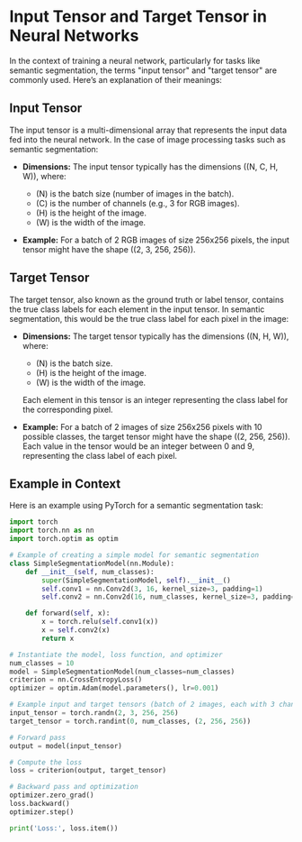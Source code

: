 # Input Tensor and Target Tensor in Neural Networks

In the context of training a neural network, particularly for tasks like semantic segmentation, the terms "input tensor" and "target tensor" are commonly used. Here’s an explanation of their meanings:

## Input Tensor

The input tensor is a multi-dimensional array that represents the input data fed into the neural network. In the case of image processing tasks such as semantic segmentation:

- **Dimensions:** The input tensor typically has the dimensions \((N, C, H, W)\), where:
  - \(N\) is the batch size (number of images in the batch).
  - \(C\) is the number of channels (e.g., 3 for RGB images).
  - \(H\) is the height of the image.
  - \(W\) is the width of the image.

- **Example:** For a batch of 2 RGB images of size 256x256 pixels, the input tensor might have the shape \((2, 3, 256, 256)\).

## Target Tensor

The target tensor, also known as the ground truth or label tensor, contains the true class labels for each element in the input tensor. In semantic segmentation, this would be the true class label for each pixel in the image:

- **Dimensions:** The target tensor typically has the dimensions \((N, H, W)\), where:
  - \(N\) is the batch size.
  - \(H\) is the height of the image.
  - \(W\) is the width of the image.

  Each element in this tensor is an integer representing the class label for the corresponding pixel.

- **Example:** For a batch of 2 images of size 256x256 pixels with 10 possible classes, the target tensor might have the shape \((2, 256, 256)\). Each value in the tensor would be an integer between 0 and 9, representing the class label of each pixel.

## Example in Context

Here is an example using PyTorch for a semantic segmentation task:

```python
import torch
import torch.nn as nn
import torch.optim as optim

# Example of creating a simple model for semantic segmentation
class SimpleSegmentationModel(nn.Module):
    def __init__(self, num_classes):
        super(SimpleSegmentationModel, self).__init__()
        self.conv1 = nn.Conv2d(3, 16, kernel_size=3, padding=1)
        self.conv2 = nn.Conv2d(16, num_classes, kernel_size=3, padding=1)

    def forward(self, x):
        x = torch.relu(self.conv1(x))
        x = self.conv2(x)
        return x

# Instantiate the model, loss function, and optimizer
num_classes = 10
model = SimpleSegmentationModel(num_classes=num_classes)
criterion = nn.CrossEntropyLoss()
optimizer = optim.Adam(model.parameters(), lr=0.001)

# Example input and target tensors (batch of 2 images, each with 3 channels, 256x256 pixels)
input_tensor = torch.randn(2, 3, 256, 256)
target_tensor = torch.randint(0, num_classes, (2, 256, 256))

# Forward pass
output = model(input_tensor)

# Compute the loss
loss = criterion(output, target_tensor)

# Backward pass and optimization
optimizer.zero_grad()
loss.backward()
optimizer.step()

print('Loss:', loss.item())
